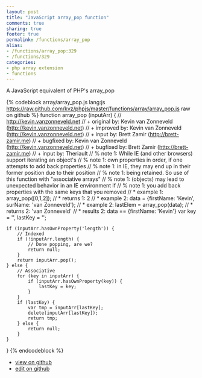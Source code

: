 ```yaml
---
layout: post
title: "JavaScript array_pop function"
comments: true
sharing: true
footer: true
permalink: /functions/array_pop
alias:
- /functions/array_pop:329
- /functions/329
categories:
- php array extension
- functions
---
```

A JavaScript equivalent of PHP's array_pop

<!-- more -->

{% codeblock array/array_pop.js lang:js https://raw.github.com/kvz/phpjs/master/functions/array/array_pop.js raw on github %}
function array_pop (inputArr) {
    // http://kevin.vanzonneveld.net
    // +   original by: Kevin van Zonneveld (http://kevin.vanzonneveld.net)
    // +   improved by: Kevin van Zonneveld (http://kevin.vanzonneveld.net)
    // +      input by: Brett Zamir (http://brett-zamir.me)
    // +   bugfixed by: Kevin van Zonneveld (http://kevin.vanzonneveld.net)
    // +   bugfixed by: Brett Zamir (http://brett-zamir.me)
    // +   input by: Theriault
    // %        note 1: While IE (and other browsers) support iterating an object's
    // %        note 1: own properties in order, if one attempts to add back properties
    // %        note 1: in IE, they may end up in their former position due to their position
    // %        note 1: being retained. So use of this function with "associative arrays"
    // %        note 1: (objects) may lead to unexpected behavior in an IE environment if
    // %        note 1: you add back properties with the same keys that you removed
    // *     example 1: array_pop([0,1,2]);
    // *     returns 1: 2
    // *     example 2: data = {firstName: 'Kevin', surName: 'van Zonneveld'};
    // *     example 2: lastElem = array_pop(data);
    // *     returns 2: 'van Zonneveld'
    // *     results 2: data == {firstName: 'Kevin'}
    var key = '',
        lastKey = '';

    if (inputArr.hasOwnProperty('length')) {
        // Indexed
        if (!inputArr.length) {
            // Done popping, are we?
            return null;
        }
        return inputArr.pop();
    } else {
        // Associative
        for (key in inputArr) {
            if (inputArr.hasOwnProperty(key)) {
                lastKey = key;
            }
        }
        if (lastKey) {
            var tmp = inputArr[lastKey];
            delete(inputArr[lastKey]);
            return tmp;
        } else {
            return null;
        }
    }
}
{% endcodeblock %}

 - [view on github](https://github.com/kvz/phpjs/blob/master/functions/array/array_pop.js)
 - [edit on github](https://github.com/kvz/phpjs/edit/master/functions/array/array_pop.js)

